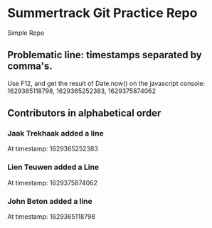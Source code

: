 # Summertrack Git Practice Repo
Simple Repo
## Problematic line: timestamps separated by comma's. 
Use F12, and get the result of Date.now() on the javascript console:
1629365118798, 1629365252383, 1629375874062

## Contributors in alphabetical order
### Jaak Trekhaak added a line
At timestamp: 1629365252383
### Lien Teuwen added a Line
At timestamp: 1629375874062
### John Beton added a line
At timestamp: 1629365118798


